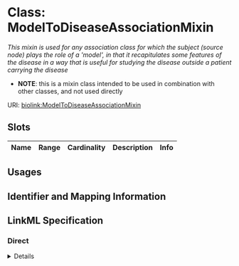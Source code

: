 # Class: ModelToDiseaseAssociationMixin
_This mixin is used for any association class for which the subject (source node) plays the role of a 'model', in that it recapitulates some features of the disease in a way that is useful for studying the disease outside a patient carrying the disease_




* __NOTE__: this is a mixin class intended to be used in combination with other classes, and not used directly


URI: [biolink:ModelToDiseaseAssociationMixin](https://w3id.org/biolink/vocab/ModelToDiseaseAssociationMixin)



<!-- no inheritance hierarchy -->



## Slots

| Name | Range | Cardinality | Description  | Info |
| ---  | --- | --- | --- | --- |


## Usages



## Identifier and Mapping Information









## LinkML Specification

<!-- TODO: investigate https://stackoverflow.com/questions/37606292/how-to-create-tabbed-code-blocks-in-mkdocs-or-sphinx -->

### Direct

<details>
```yaml
name: model to disease association mixin
description: This mixin is used for any association class for which the subject (source
  node) plays the role of a 'model', in that it recapitulates some features of the
  disease in a way that is useful for studying the disease outside a patient carrying
  the disease
from_schema: https://w3id.org/biolink/biolink-model
mixin: true
slot_usage:
  subject:
    name: subject
    description: The entity that serves as the model of the disease. This may be an
      organism, a strain of organism, a genotype or variant that exhibits similar
      features, or a gene that when mutated exhibits features of the disease
  predicate:
    name: predicate
    description: The relationship to the disease
    subproperty_of: model of

```
</details>

### Induced

<details>
```yaml
name: model to disease association mixin
description: This mixin is used for any association class for which the subject (source
  node) plays the role of a 'model', in that it recapitulates some features of the
  disease in a way that is useful for studying the disease outside a patient carrying
  the disease
from_schema: https://w3id.org/biolink/biolink-model
mixin: true
slot_usage:
  subject:
    name: subject
    description: The entity that serves as the model of the disease. This may be an
      organism, a strain of organism, a genotype or variant that exhibits similar
      features, or a gene that when mutated exhibits features of the disease
  predicate:
    name: predicate
    description: The relationship to the disease
    subproperty_of: model of

```
</details>